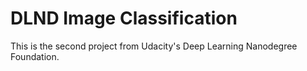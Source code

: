 # DLND Image Classification

This is the second project from Udacity's Deep Learning Nanodegree Foundation.

